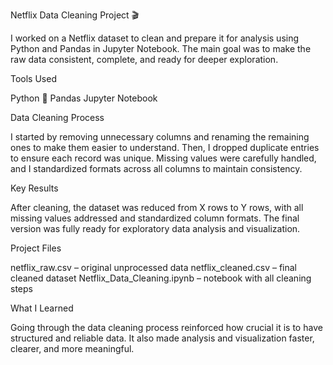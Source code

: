 Netflix Data Cleaning Project 🎬

I worked on a Netflix dataset to clean and prepare it for analysis using Python and Pandas in Jupyter Notebook. The main goal was to make the raw data consistent, complete, and ready for deeper exploration.

Tools Used

Python 🐍
Pandas
Jupyter Notebook

Data Cleaning Process

I started by removing unnecessary columns and renaming the remaining ones to make them easier to understand. Then, I dropped duplicate entries to ensure each record was unique. Missing values were carefully handled, and I standardized formats across all columns to maintain consistency.

Key Results

After cleaning, the dataset was reduced from X rows to Y rows, with all missing values addressed and standardized column formats. The final version was fully ready for exploratory data analysis and visualization.

Project Files

netflix_raw.csv – original unprocessed data
netflix_cleaned.csv – final cleaned dataset
Netflix_Data_Cleaning.ipynb – notebook with all cleaning steps

What I Learned

Going through the data cleaning process reinforced how crucial it is to have structured and reliable data. It also made analysis and visualization faster, clearer, and more meaningful.
